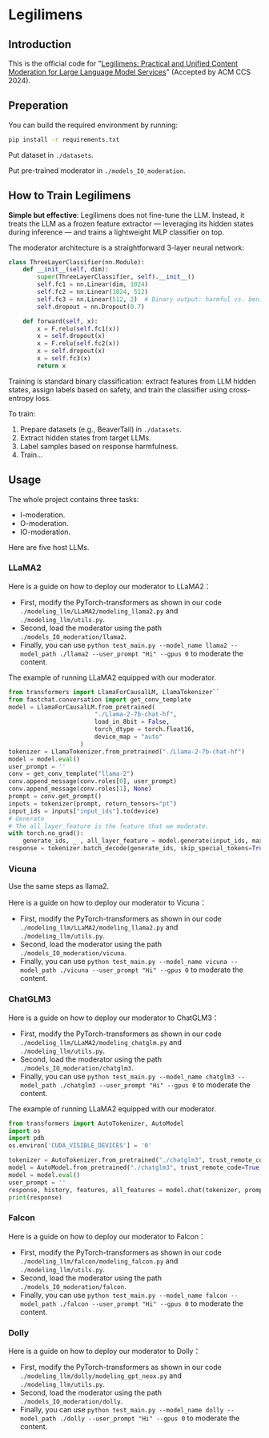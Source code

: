 # Legilimens

## Introduction
This is the official code for "[Legilimens: Practical and Unified Content Moderation for Large Language Model Services](https://arxiv.org/pdf/2408.15488)" (Accepted by ACM CCS 2024).

## Preperation

You can build the required environment by running:

```bash
pip install -r requirements.txt
```


Put dataset in ``./datasets``.

Put pre-trained moderator in ``./models_IO_moderation``.



## How to Train Legilimens

**Simple but effective**: Legilimens does not fine-tune the LLM. Instead, it treats the LLM as a frozen feature extractor — leveraging its hidden states during inference — and trains a lightweight MLP classifier on top.

The moderator architecture is a straightforward 3-layer neural network:

```python
class ThreeLayerClassifier(nn.Module):  
    def __init__(self, dim):
        super(ThreeLayerClassifier, self).__init__()
        self.fc1 = nn.Linear(dim, 1024)
        self.fc2 = nn.Linear(1024, 512)
        self.fc3 = nn.Linear(512, 2)  # Binary output: harmful vs. benign
        self.dropout = nn.Dropout(0.7)

    def forward(self, x):
        x = F.relu(self.fc1(x))
        x = self.dropout(x)
        x = F.relu(self.fc2(x))
        x = self.dropout(x)
        x = self.fc3(x)
        return x
```

Training is standard binary classification: extract features from LLM hidden states, assign labels based on safety, and train the classifier using cross-entropy loss.  

To train:

1. Prepare datasets (e.g., BeaverTail) in `./datasets`.  
2. Extract hidden states from target LLMs.  
3. Label samples based on response harmfulness.  
4. Train...

## Usage
The whole project contains three tasks: 
+ I-moderation.
+ O-moderation.
+ IO-moderation.

Here are five host LLMs.
### LLaMA2
Here is a guide on how to deploy our moderator to LLaMA2：
+ First, modify the PyTorch-transformers as shown in our code ``./modeling_llm/LLaMA2/modeling_llama2.py`` and ``./modeling_llm/utils.py``.
+ Second, load the moderator using the path ``./models_IO_moderation/llama2``.
+ Finally, you can use `python test_main.py --model_name llama2 --model_path ./llama2 --user_prompt "Hi" --gpus 0` to moderate the content.

The example of running LLaMA2 equipped with our moderator.

```python
from transformers import LlamaForCausalLM, LlamaTokenizer``
from fastchat.conversation import get_conv_template
model = LlamaForCausalLM.from_pretrained(
                        "./Llama-2-7b-chat-hf",
                        load_in_8bit = False,
                        torch_dtype = torch.float16,
                        device_map = "auto"
                    )
tokenizer = LlamaTokenizer.from_pretrained("./Llama-2-7b-chat-hf")
model = model.eval()
user_prompt = ''
conv = get_conv_template("llama-2")
conv.append_message(conv.roles[0], user_prompt)
conv.append_message(conv.roles[1], None)
prompt = conv.get_prompt()
inputs = tokenizer(prompt, return_tensors="pt")
input_ids = inputs["input_ids"].to(device)
# Generate
# The all_layer_feature is the feature that we moderate.
with torch.no_grad():
    generate_ids, _ , all_layer_feature = model.generate(input_ids, max_length=8192)
response = tokenizer.batch_decode(generate_ids, skip_special_tokens=True, clean_up_tokenization_spaces=False)[0]
```

### Vicuna

Use the same steps as llama2.

Here is a guide on how to deploy our moderator to Vicuna：
+ First, modify the PyTorch-transformers as shown in our code ``./modeling_llm/LLaMA2/modeling_llama2.py`` and ``./modeling_llm/utils.py``.
+ Second, load the moderator using the path ``./models_IO_moderation/vicuna``.
+ Finally, you can use `python test_main.py --model_name vicuna --model_path ./vicuna --user_prompt "Hi" --gpus 0` to moderate the content.

### ChatGLM3

Here is a guide on how to deploy our moderator to ChatGLM3：
+ First, modify the PyTorch-transformers as shown in our code ``./modeling_llm/LLaMA2/modeling_chatglm.py`` and ``./modeling_llm/utils.py``.
+ Second, load the moderator using the path ``./models_IO_moderation/chatglm3``.
+ Finally, you can use `python test_main.py --model_name chatglm3 --model_path ./chatglm3 --user_prompt "Hi" --gpus 0` to moderate the content.

The example of running LLaMA2 equipped with our moderator.

```python
from transformers import AutoTokenizer, AutoModel
import os
import pdb
os.environ['CUDA_VISIBLE_DEVICES'] = '0'

tokenizer = AutoTokenizer.from_pretrained("./chatglm3", trust_remote_code=True)
model = AutoModel.from_pretrained("./chatglm3", trust_remote_code=True, device='cuda')
model = model.eval()
user_prompt = ''
response, history, features, all_features = model.chat(tokenizer, prompt, history=[])
print(response)
```

### Falcon

Here is a guide on how to deploy our moderator to Falcon：
+ First, modify the PyTorch-transformers as shown in our code ``./modeling_llm/falcon/modeling_falcon.py`` and ``./modeling_llm/utils.py``.
+ Second, load the moderator using the path ``./models_IO_moderation/falcon``.
+ Finally, you can use `python test_main.py --model_name falcon --model_path ./falcon --user_prompt "Hi" --gpus 0` to moderate the content.


### Dolly

Here is a guide on how to deploy our moderator to Dolly：
+ First, modify the PyTorch-transformers as shown in our code ``./modeling_llm/dolly/modeling_gpt_neox.py`` and ``./modeling_llm/utils.py``.
+ Second, load the moderator using the path ``./models_IO_moderation/dolly``.
+ Finally, you can use `python test_main.py --model_name dolly --model_path ./dolly --user_prompt "Hi" --gpus 0` to moderate the content.



